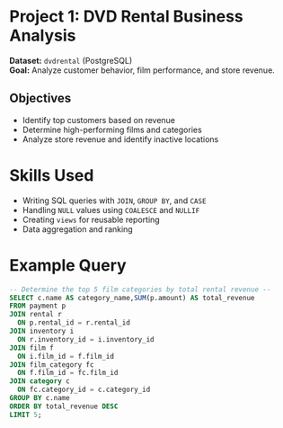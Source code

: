 # Project 1: DVD Rental Business Analysis

**Dataset:** `dvdrental` (PostgreSQL)  
**Goal:** Analyze customer behavior, film performance, and store revenue.

## Objectives
- Identify top customers based on revenue  
- Determine high-performing films and categories  
- Analyze store revenue and identify inactive locations  

# Skills Used
- Writing SQL queries with `JOIN`, `GROUP BY`, and `CASE`  
- Handling `NULL` values using `COALESCE` and `NULLIF`  
- Creating `views` for reusable reporting  
- Data aggregation and ranking  

# Example Query
```sql
-- Determine the top 5 film categories by total rental revenue --
SELECT c.name AS category_name,SUM(p.amount) AS total_revenue
FROM payment p
JOIN rental r
  ON p.rental_id = r.rental_id
JOIN inventory i
  ON r.inventory_id = i.inventory_id
JOIN film f
  ON i.film_id = f.film_id
JOIN film_category fc
  ON f.film_id = fc.film_id
JOIN category c
  ON fc.category_id = c.category_id
GROUP BY c.name
ORDER BY total_revenue DESC
LIMIT 5;

